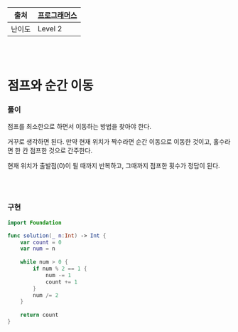 |  출처  | [프로그래머스](https://programmers.co.kr/learn/courses/30/lessons/12980) |
| :----: | ------------------------------------------------------------ |
| 난이도 | Level 2                                                      |

<br /><br />

# 점프와 순간 이동

### 풀이

점프를 최소한으로 하면서 이동하는 방법을 찾아야 한다.

거꾸로 생각하면 된다. 만약 현재 위치가 짝수라면 순간 이동으로 이동한 것이고, 홀수라면 한 칸 점프한 것으로 간주한다.

현재 위치가 출발점(0)이 될 때까지 반복하고, 그때까지 점프한 횟수가 정답이 된다.

<br /><br />

### 구현

```swift
import Foundation

func solution(_ n:Int) -> Int {
    var count = 0
    var num = n
    
    while num > 0 {
        if num % 2 == 1 {
            num -= 1
            count += 1
        }
        num /= 2
    }
    
    return count
}
```

